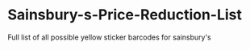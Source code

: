 # Sainsbury-s-Price-Reduction-List
Full list of all possible yellow sticker barcodes for sainsbury's
